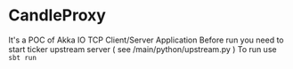 CandleProxy
===================


It's a POC of Akka IO TCP Client/Server Application
Before run you need to start ticker upstream server ( see /main/python/upstream.py )
To run use `sbt run`